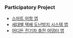 <!--
![sohn919's GitHub stats](https://github-readme-stats.vercel.app/api?username=sohn919&show_icons=true&theme=radical)

<!--
**sohn919/sohn919** is a ✨ _special_ ✨ repository because its `README.md` (this file) appears on your GitHub profile.

Here are some ideas to get you started:

- 🔭 I’m currently working on ...
- 🌱 I’m currently learning ...
- 👯 I’m looking to collaborate on ...
- 🤔 I’m looking for help with ...
- 💬 Ask me about ...
- 📫 How to reach me: ...
- 😄 Pronouns: ...
- ⚡ Fun fact: ...
-->


### Participatory Project

+ [스마트 어항 앱](https://github.com/sohn919/smart-fishbowl-android)
+ [세대별 택배 도난방지 시스템 앱](https://github.com/sohn919/summer_iot)
+ [어디든 전기차 충전 어댑터 앱](https://github.com/sohn919/charging_apps)
